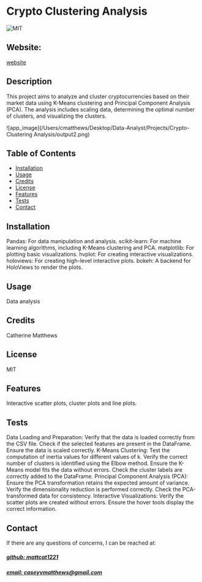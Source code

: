 # Crypto Clustering Analysis
![MIT](https://img.shields.io/badge/License-MIT-blue)

## Website: 
[website](https://github.com/mattcat1221/Crypto-Analysis.github.io)

## Description
This project aims to analyze and cluster cryptocurrencies based on their market data using K-Means clustering and Principal Component Analysis (PCA). The analysis includes scaling data, determining the optimal number of clusters, and visualizing the clusters.

![app_image](/Users/cmatthews/Desktop/Data-Analyst/Projects/Crypto-Clustering Analysis/output2.png)

## Table of Contents
- [Installation](#installation)
- [Usage](#usage)
- [Credits](#credits)
- [License](#license)
- [Features](#features)
- [Tests](#tests)
- [Contact](#contact)

## Installation
Pandas: For data manipulation and analysis. scikit-learn: For machine learning algorithms, including K-Means clustering and PCA. matplotlib: For plotting basic visualizations. hvplot: For creating interactive visualizations. holoviews: For creating high-level interactive plots. bokeh: A backend for HoloViews to render the plots.

## Usage
Data analysis

## Credits
Catherine Matthews

## License
MIT

## Features
Interactive scatter plots, cluster plots and line plots.

## Tests
Data Loading and Preparation:  Verify that the data is loaded correctly from the CSV file. Check if the selected features are present in the DataFrame. Ensure the data is scaled correctly. K-Means Clustering:  Test the computation of inertia values for different values of k. Verify the correct number of clusters is identified using the Elbow method. Ensure the K-Means model fits the data without errors. Check the cluster labels are correctly added to the DataFrame. Principal Component Analysis (PCA):  Ensure the PCA transformation retains the expected amount of variance. Verify the dimensionality reduction is performed correctly. Check the PCA-transformed data for consistency. Interactive Visualizations:  Verify the scatter plots are created without errors. Ensure the hover tools display the correct information.

## Contact
If there are any questions of concerns, I can be reached at:
##### [github: mattcat1221](https://github.com/mattcat1221)
##### [email: caseyvmatthews@gmail.com](mailto:caseyvmatthews@gmail.com)
